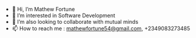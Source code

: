 - 👋 Hi, I’m Mathew Fortune
- 👀 I’m interested in Software Development
- 💞️ I’m also looking to collaborate with mutual minds 
- 📫 How to reach me : mathewfortune54@gmail.com, +2349083273485

<!---
ugoabuchi/ugoabuchi is a ✨ special ✨ repository because its `README.md` (this file) appears on your GitHub profile.
You can click the Preview link to take a look at your changes.
--->
